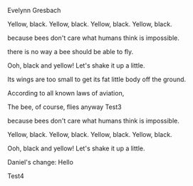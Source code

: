 Evelynn Gresbach

Yellow, black. Yellow, black.
Yellow, black. Yellow, black.

because bees don't care
what humans think is impossible.

there is no way a bee
should be able to fly.


Ooh, black and yellow!
Let's shake it up a little.


Its wings are too small to get
its fat little body off the ground.

According to all known laws
of aviation,

The bee, of course, flies anyway
Test3
  
because bees don't care
what humans think is impossible.
  
Yellow, black. Yellow, black.
Yellow, black. Yellow, black.
  
Ooh, black and yellow!
Let's shake it up a little.

Daniel's change: Hello

Test4
